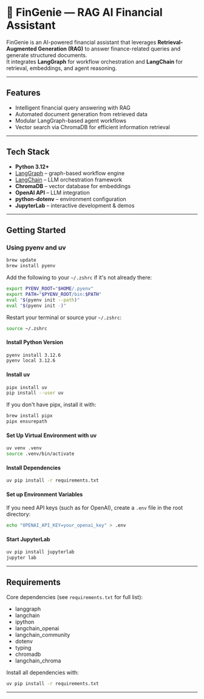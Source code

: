# 🧠 FinGenie — RAG AI Financial Assistant

FinGenie is an AI-powered financial assistant that leverages **Retrieval-Augmented Generation (RAG)** to answer finance-related queries and generate structured documents.  
It integrates **LangGraph** for workflow orchestration and **LangChain** for retrieval, embeddings, and agent reasoning.  

---

## Features

- Intelligent financial query answering with RAG  
- Automated document generation from retrieved data  
- Modular LangGraph-based agent workflows  
- Vector search via ChromaDB for efficient information retrieval   

---

## Tech Stack

- **Python 3.12+**  
- [LangGraph](https://github.com/langchain-ai/langgraph) – graph-based workflow engine  
- [LangChain](https://www.langchain.com/) – LLM orchestration framework  
- **ChromaDB** – vector database for embeddings  
- **OpenAI API** – LLM integration  
- **python-dotenv** – environment configuration  
- **JupyterLab** – interactive development & demos  

---

## Getting Started

### Using pyenv and uv

```zsh
brew update
brew install pyenv
```

Add the following to your `~/.zshrc` if it's not already there:

```zsh
export PYENV_ROOT="$HOME/.pyenv"
export PATH="$PYENV_ROOT/bin:$PATH"
eval "$(pyenv init --path)"
eval "$(pyenv init -)"
```
Restart your terminal or source your `~/.zshrc`:

```zsh
source ~/.zshrc
```

#### Install Python Version

```zsh
pyenv install 3.12.6
pyenv local 3.12.6
```

#### Install uv

```zsh
pipx install uv     
pip install --user uv
```

If you don't have pipx, install it with:

```zsh
brew install pipx
pipx ensurepath
```

#### Set Up Virtual Environment with uv

```zsh
uv venv .venv
source .venv/bin/activate
```

#### Install Dependencies

```zsh
uv pip install -r requirements.txt
```

#### Set up Environment Variables

If you need API keys (such as for OpenAI), create a `.env` file in the root directory:

```zsh
echo "OPENAI_API_KEY=your_openai_key" > .env
```

#### Start JupyterLab

```zsh
uv pip install jupyterlab  
jupyter lab
```

---

## Requirements

Core dependencies (see `requirements.txt` for full list):

- langgraph
- langchain
- ipython
- langchain_openai
- langchain_community
- dotenv
- typing
- chromadb
- langchain_chroma

Install all dependencies with:

```zsh
uv pip install -r requirements.txt
```

---
